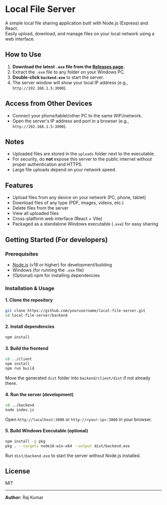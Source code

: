 # Local File Server

A simple local file sharing application built with Node.js (Express) and React.  
Easily upload, download, and manage files on your local network using a web interface.

## How to Use

1. **Download the latest `.exe` file from the [Releases page](https://github.com/udontneedtoknow787/local-file-server/releases).**
2. Extract the `.exe` file to any folder on your Windows PC.
3. **Double-click `backend.exe`** to start the server.
4. The server window will show your local IP address (e.g., `http://192.168.1.5:3000`).

## Access from Other Devices

- Connect your phone/tablet/other PC to the same WiFi/network.
- Open the server's IP address and port in a browser (e.g., `http://192.168.1.5:3000`).


## Notes

- Uploaded files are stored in the `uploads` folder next to the executable.
- For security, do **not** expose this server to the public internet without proper authentication and HTTPS.
- Large file uploads depend on your network speed.


## Features

- Upload files from any device on your network (PC, phone, tablet)
- Download files of any type (PDF, images, videos, etc.)
- Delete files from the server
- View all uploaded files
- Cross-platform web interface (React + Vite)
- Packaged as a standalone Windows executable (`.exe`) for easy sharing

## Getting Started (For developers)

### Prerequisites

- [Node.js](https://nodejs.org/) (v18 or higher) for development/building
- Windows (for running the `.exe` file)
- (Optional) npm for installing dependencies

### Installation & Usage

#### 1. Clone the repository

```sh
git clone https://github.com/yourusername/local-file-server.git
cd local-file-server/backend
```

#### 2. Install dependencies

```sh
npm install
```

#### 3. Build the frontend

```sh
cd ../client
npm install
npm run build
```
Move the generated `dist` folder into `backend/client/dist` if not already there.

#### 4. Run the server (development)

```sh
cd ../backend
node index.js
```
Open `http://localhost:3000` or `http://<your-ip>:3000` in your browser.

#### 5. Build Windows Executable (optional)

```sh
npm install -g pkg
pkg . --targets node18-win-x64 --output dist/backend.exe
```
Run `dist/backend.exe` to start the server without Node.js installed.


## License

MIT

---

**Author:** Raj Kumar
